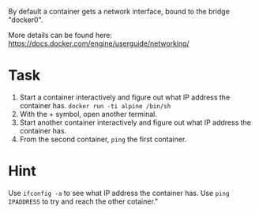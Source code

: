 By default a container gets a network interface, bound to the bridge "docker0".

More details can be found here:
https://docs.docker.com/engine/userguide/networking/


# Task

1. Start a container interactively and figure out what IP address the container has. `docker run -ti alpine /bin/sh`
2. With the + symbol, open another terminal.
3. Start another container interactively and figure out what IP address the container has.
4. From the second container, `ping` the first container.

# Hint
Use `ifconfig -a` to see what IP address the container has.
Use `ping IPADDRESS` to try and reach the other cotainer."

